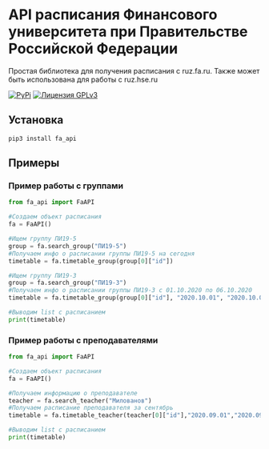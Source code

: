 # API расписания Финансового университета при Правительстве Российской Федерации
Простая библиотека для получения расписания с ruz.fa.ru. Также может быть использована для работы с ruz.hse.ru

[![PyPi](https://img.shields.io/badge/PyPi-v1.0-orange)](https://pypi.org/project/fa-api/)
[![Лицензия GPLv3](https://img.shields.io/badge/license-GPLv3-lightgrey.svg)](https://www.gnu.org/licenses/gpl-3.0.html)


## Установка
```
pip3 install fa_api
```

## Примеры 
### Пример работы с группами

```python
from fa_api import FaAPI

#Создаем объект расписания
fa = FaAPI()

#Ищем группу ПИ19-5
group = fa.search_group("ПИ19-5")
#Получаем инфо о расписании группы ПИ19-5 на сегодня
timetable = fa.timetable_group(group[0]["id"])

#Ищем группу ПИ19-3
group = fa.search_group("ПИ19-3")
#Получаем инфо о расписании группы ПИ19-3 с 01.10.2020 по 06.10.2020
timetable = fa.timetable_group(group[0]["id"], "2020.10.01", "2020.10.06")

#Выводим list с расписанием
print(timetable)
```
### Пример работы с преподавателями

```python
from fa_api import FaAPI

#Создаем объект расписания
fa = FaAPI()

#Получаем информацию о преподавателе
teacher = fa.search_teacher("Милованов")
#Получаем расписание преподавателя за сентябрь
timetable = fa.timetable_teacher(teacher[0]["id"],"2020.09.01","2020.09.30")

#Выводим list с расписанием
print(timetable)
```